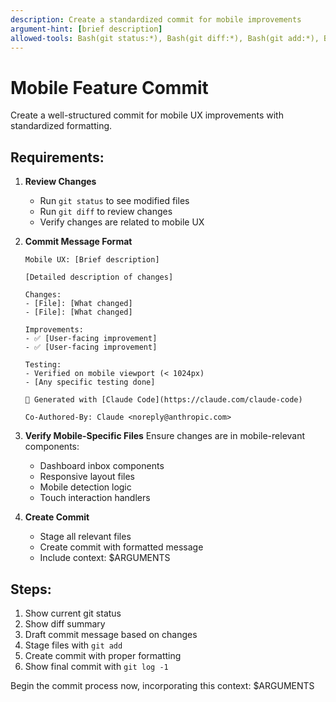 ```yaml
---
description: Create a standardized commit for mobile improvements
argument-hint: [brief description]
allowed-tools: Bash(git status:*), Bash(git diff:*), Bash(git add:*), Bash(git commit:*)
---
```


# Mobile Feature Commit

Create a well-structured commit for mobile UX improvements with standardized formatting.

## Requirements:

1. **Review Changes**
   - Run `git status` to see modified files
   - Run `git diff` to review changes
   - Verify changes are related to mobile UX

2. **Commit Message Format**
   ```
   Mobile UX: [Brief description]

   [Detailed description of changes]

   Changes:
   - [File]: [What changed]
   - [File]: [What changed]

   Improvements:
   - ✅ [User-facing improvement]
   - ✅ [User-facing improvement]

   Testing:
   - Verified on mobile viewport (< 1024px)
   - [Any specific testing done]

   🤖 Generated with [Claude Code](https://claude.com/claude-code)

   Co-Authored-By: Claude <noreply@anthropic.com>
   ```

3. **Verify Mobile-Specific Files**
   Ensure changes are in mobile-relevant components:
   - Dashboard inbox components
   - Responsive layout files
   - Mobile detection logic
   - Touch interaction handlers

4. **Create Commit**
   - Stage all relevant files
   - Create commit with formatted message
   - Include context: $ARGUMENTS

## Steps:
1. Show current git status
2. Show diff summary
3. Draft commit message based on changes
4. Stage files with `git add`
5. Create commit with proper formatting
6. Show final commit with `git log -1`

Begin the commit process now, incorporating this context: $ARGUMENTS
